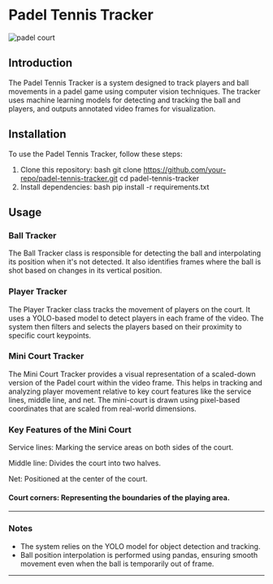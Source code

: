# Padel Tennis Tracker
![padel court](https://github.com/user-attachments/assets/6335af99-c95d-4b2e-934b-c9942e5a7197)

## Introduction

The Padel Tennis Tracker is a system designed to track players and ball movements in a padel game using computer vision techniques. The tracker uses machine learning models for detecting and tracking the ball and players, and outputs annotated video frames for visualization.

## Installation

To use the Padel Tennis Tracker, follow these steps:

1. Clone this repository:
   bash
   git clone https://github.com/your-repo/padel-tennis-tracker.git
   cd padel-tennis-tracker
2. Install dependencies:
   bash
   pip install -r requirements.txt
   

## Usage

### Ball Tracker

The Ball Tracker class is responsible for detecting the ball and interpolating its position when it's not detected. It also identifies frames where the ball is shot based on changes in its vertical position.

### Player Tracker

The Player Tracker class tracks the movement of players on the court. It uses a YOLO-based model to detect players in each frame of the video. The system then filters and selects the players based on their proximity to specific court keypoints.
### Mini Court Tracker
The Mini Court Tracker provides a visual representation of a scaled-down version of the Padel court within the video frame. This helps in tracking and analyzing player movement relative to key court features like the service lines, middle line, and net. The mini-court is drawn using pixel-based coordinates that are scaled from real-world dimensions.

### Key Features of the Mini Court
Service lines: Marking the service areas on both sides of the court.

Middle line: Divides the court into two halves.

Net: Positioned at the center of the court.

#### Court corners: Representing the boundaries of the playing area.
---

### Notes
- The system relies on the YOLO model for object detection and tracking.
- Ball position interpolation is performed using pandas, ensuring smooth movement even when the ball is temporarily out of frame.

---
